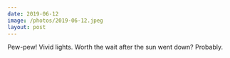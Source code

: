 ```yaml
---
date: 2019-06-12
image: /photos/2019-06-12.jpeg
layout: post
---
```


Pew-pew! Vivid lights. Worth the wait after the sun went down? Probably.
